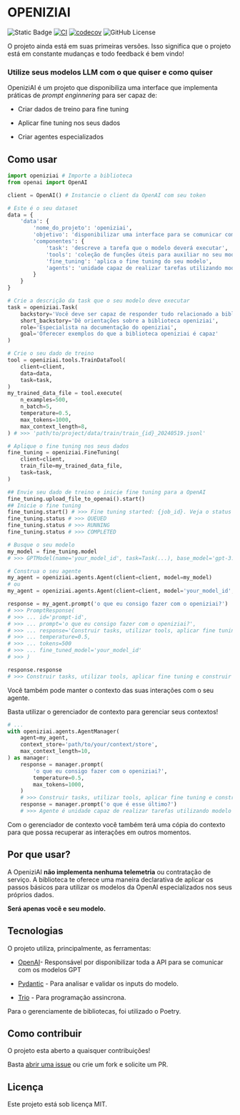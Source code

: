 # OPENIZIAI

![Static Badge](https://img.shields.io/badge/python-3.11%7C3.12-blue)
[![CI](https://github.com/RWallan/openiziai/actions/workflows/ci.yaml/badge.svg?branch=main)](https://github.com/RWallan/openiziai/actions/workflows/ci.yaml)
[![codecov](https://codecov.io/github/RWallan/openiziai/branch/main/graph/badge.svg?token=FYZ1IOHC9Y)](https://codecov.io/github/RWallan/openiziai)
![GitHub License](https://img.shields.io/github/license/RWallan/openiziai)

O projeto ainda está em suas primeiras versões. Isso significa que o projeto está em constante mudanças e todo feedback é bem vindo!

### Utilize seus modelos LLM com o que quiser e como quiser

OpeniziAI é um projeto que disponibiliza uma interface que implementa práticas de _prompt enginnering_ para ser capaz de:

- Criar dados de treino para fine tuning

- Aplicar fine tuning nos seus dados

- Criar agentes especializados

## Como usar

```python
import openiziai # Importe a biblioteca
from openai import OpenAI

client = OpenAI() # Instancie o client da OpenAI com seu token

# Este é o seu dataset
data = {
    'data': {
        'nome_do_projeto': 'openiziai',
        'objetivo': 'disponibilizar uma interface para se comunicar com a api da OpenAI',
        'componentes': {
            'task': 'descreve a tarefa que o modelo deverá executar',
            'tools': 'coleção de funções úteis para auxiliar no seu modelo',
            'fine_tuning': 'aplica o fine tuning do seu modelo',
            'agents': 'unidade capaz de realizar tarefas utilizando modelo do GPT'
        }
    }
}

# Crie a descrição da task que o seu modelo deve executar
task = openiziai.Task(
    backstory='Você deve ser capaz de responder tudo relacionado a biblioteca python `openiziai`',
    short_backstory='Dê orientações sobre a biblioteca openiziai',
    role='Especialista na documentação do openiziai',
    goal='Oferecer exemplos do que a biblioteca openiziai é capaz'
)

# Crie o seu dado de treino
tool = openiziai.tools.TrainDataTool(
    client=client,
    data=data,
    task=task,
)
my_trained_data_file = tool.execute(
    n_examples=500,
    n_batch=5,
    temperature=0.5,
    max_tokens=1000,
    max_context_length=8,
) # >>> 'path/to/project/data/train/train_{id}_20240519.jsonl'

# Aplique o fine tuning nos seus dados
fine_tuning = openiziai.FineTuning(
    client=client,
    train_file=my_trained_data_file,
    task=task,
)

## Envie seu dado de treino e inicie fine tuning para a OpenAI
fine_tuning.upload_file_to_openai().start()
## Inicie o fine tuning
fine_tuning.start() # >>> Fine tuning started: {job_id}. Veja o status com `.status`
fine_tuning.status # >>> QUEUED
fine_tuning.status # >>> RUNNING
fine_tuning.status # >>> COMPLETED

# Busque o seu modelo
my_model = fine_tuning.model
# >>> GPTModel(name='your_model_id', task=Task(...), base_model='gpt-3.5-turbo', created_at=datetime(...))

# Construa o seu agente
my_agent = openiziai.agents.Agent(client=client, model=my_model)
# ou
my_agent = openiziai.agents.Agent(client=client, model='your_model_id', task=task)

response = my_agent.prompt('o que eu consigo fazer com o openiziai?')
# >>> PromptResponse(
# >>> ... id='prompt-id',
# >>> ... prompt='o que eu consigo fazer com o openiziai?',
# >>> ... response='Construir tasks, utilizar tools, aplicar fine tuning e construir agentes especializados',
# >>> ... temperature=0.5,
# >>> ... tokens=500
# >>> ... fine_tuned_model='your_model_id'
# >>> )

response.response
# >>> Construir tasks, utilizar tools, aplicar fine tuning e construir agentes especializados
```

Você também pode manter o contexto das suas interações com o seu agente.

Basta utilizar o gerenciador de contexto para gerenciar seus contextos!

```python
# ...
with openiziai.agents.AgentManager(
    agent=my_agent,
    context_store='path/to/your/context/store',
    max_context_length=10,
) as manager:
    response = manager.prompt(
        'o que eu consigo fazer com o openiziai?',
        temperature=0.5,
        max_tokens=1000,
    )
    # >>> Construir tasks, utilizar tools, aplicar fine tuning e construir agentes especializados
    response = manager.prompt('o que é esse último?')
    # >>> Agente é unidade capaz de realizar tarefas utilizando modelo do GPT
```

Com o gerenciador de contexto você também terá uma cópia do contexto para que possa recuperar as interações em outros momentos.

## Por que usar?

A OpeniziAI **não implementa nenhuma telemetria** ou contratação de serviço. A biblioteca te oferece uma maneira declarativa de aplicar os passos básicos para utilizar os modelos da OpenAI especializados nos seus próprios dados.

**Será apenas você e seu modelo.**

## Tecnologias

O projeto utiliza, principalmente, as ferramentas:

- [OpenAI](https://platform.openai.com/docs/introduction)- Responsável por disponibilizar toda a API para se comunicar com os modelos GPT

- [Pydantic](https://docs.pydantic.dev/latest/) - Para analisar e validar os inputs do modelo.

- [Trio](https://trio.readthedocs.io/en/stable/) - Para programação assincrona.

Para o gerenciamente de bibliotecas, foi utilizado o Poetry.

## Como contribuir

O projeto esta aberto a quaisquer contribuições!

Basta [abrir uma issue](https://github.com/RWallan/openiziai/issues) ou crie um fork e solicite um PR.

## Licença

Este projeto está sob licença MIT.
